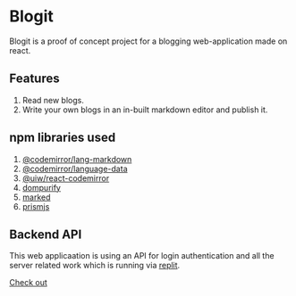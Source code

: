 # Blogit
Blogit is a proof of concept project for a blogging web-application made on react.

## Features
1. Read new blogs.
2. Write your own blogs in an in-built markdown editor and publish it.


## npm libraries used
1. [@codemirror/lang-markdown](https://www.npmjs.com/package/@codemirror/lang-markdown)
2. [@codemirror/language-data](https://www.npmjs.com/package/@codemirror/language-data)
3. [@uiw/react-codemirror](https://www.npmjs.com/package/@uiw/react-codemirror)
4. [dompurify](https://www.npmjs.com/package/dompurify)
5. [marked](https://www.npmjs.com/package/marked)
6. [prismjs](https://www.npmjs.com/package/prismjs)


## Backend API
This web applicaation is using an API for login authentication and all the server related work which is running via [replit](https://replit.com/@divu050704/login-backend#index.js).

[Check out](https://divu050704.github.com/blogit)
